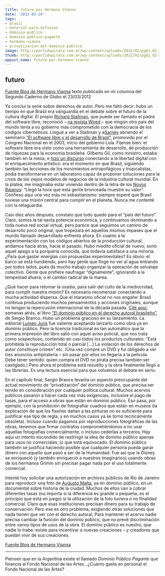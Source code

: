```yaml
---
title: futuro por Hermano Vianna
date: '2012-03-24'
tags:
- brasil
- material-para-difusion
- dominio-publico
- dominio-publico-pagante
- hermano-vianna
- privatizacion-del-dominio-publico
image: http://partidopirata.com.ar/wp-content/uploads/2012/02/pg01_02.jpg
thumb: http://partidopirata.com.ar/wp-content/uploads/2012/02/pg01_02-150x150.jpg
wppost_name: futuro-por-hermano-vianna
---
```


<h2>futuro</h2>
<a href="https://hermanovianna.wordpress.com/2012/03/24/futuro/" target="_blank">Fuente Blog de Hermano Vianna</a>
texto publicado en mi columna del Segundo Caderno de Globo el 23/03/2012

Ya conclui la serie sobre derechos de autor. Pero me faltó decir: hubo un tiempo en que Brasil era vanguardia en el debate sobre el futuro de la cultura digital. El propio <a href="http://stallman.org/">Richard Stallman</a>, que puede ser llamado el padre del software libre, reconoció – <a href="http://www.wired.com/wired/archive/12.11/linux.html">na revista Wired</a> – que ningún otro país del mundo tenía a su gobierno más comprometido con la democracia de los códigos cibernéticos. Llegué a ver a Stallman y a<a href="http://pt.wikipedia.org/wiki/Jos%C3%A9_Sarney">Sarney</a> abriendo el seminario <a href="http://www.iti.gov.br/twiki/bin/view/Noticias/PresRelease2003Jul10A">“El software libre y el desarrollo de Brasil”</a>, promovido por el Congreo Nacional en el 2003, início del gobierno Lula. Fíjense bien: el software libre era visto como una herramienta de desarrollo, de producción de riquezas para la economia brasileña. Gilberto Gil, como ministro, estaba también en la mesa, e <a href="http://www.cultura.gov.br/site/2003/08/19/discurso-do-ministro-gilberto-gil-no-seminario-o-software-libre-e-o-desenvolvimento-do-brasil/">hizo un discurso</a> conectando a la libertad digital con el enriquecimiento artístico: era el momento en que Brasil, siguiendo también las lecciones de los movimientos antropofágicos y tropicalistas, podía transformarse en un laboratorio capaz de proponer soluciones para la crisis de los viejos modelos de negocios de la industria cultural mundial. En la platea, me imaginaba estar viviendo dentro de la letra de los <a href="http://cliquemusic.uol.com.br/artistas/ver/novos-baianos">Novos Baianos</a>: “Llegó la hora que esta gente bronceada muestre su valor”. Confieso aqui una vez más mi sebastianismo: siempre esperé que Brasil tuviese una misión central para cumplir en el planeta. Nunca me contenté con la retaguardia.

Casi diez años después, constato que todo quedó para el “país del futuro”. Claro, somos la tal sexta potencia económica, y continuamos dominando a toda nueva red social virtual, pero parece que seguimos un camino de desarrollo poco original, que tropezará en aquellos mismos impases que el mundo llamado desarrollado enfrenta ahora. En cuanto a la experimentación con los códigos abiertos de la producción cultural, andamos hacía atrás, hacía el pasado. Hubo miedito oficial de nuevo, sonó aquel apego a la porquería conocida, que todavía satisface a una minoria. ¿Para qué gastar energias con propuestas experimentales? Es obvio: el barco se está hundiendo, pero hay gente que finge no ver al agua entrando por todos lados, pués dá mucho trabajo organizar la operación de salvataje colectivo. Gente que prefiere naufragar “dignamente”, ignorando a la tempestad afuera, o el cambio radical de la marea.

¿Qué hacer para retomar la osadia, para salir del culto de la mediocridad, para cumplir nuestra misión? Es necesario recomenzar conectando a mucha actividad dispersa. Que el marasmo oficial no nos engañe: Brasil continua produciendo muchos pensamientos y acciones originales, aunque no tengan la repercusión internacional de la década pasada. <a href="http://hermanovianna.wordpres.com/2012/02/11/aspas-e-dominio-publico/">Cité aqui</a>, semanas atrás, al libro <a href="http://www.librariacultura.com.br/scripts/resenha/resenha.asp?nitem=29307352&amp;sid=89675614314320715456194853">“El dominio público en el derecho autoral brasileño”</a>, de Sergio Branco. Hubo un problema gracioso en su lanzamiento. La editorial <a href="http://www.lumenjuris.com.br/">Lumen Juris</a> fue valiente aceptando lanzarlo como obra ya en dominio público. Pero la licencia tradicional es tan automático que la primera impresión del libro salió con aquel aviso policial, que nos trata como sospechoso, contenido en casi todos los productos culturales: “Está prohibida la reproducción total o parcial [...] La violación de los derechos de autor constituye crimen” etc. (Una vez compré un DVD y fui obligado a ver tres anuncios antipiratería – sin pasar por ellos no llegaria a la película. Debe tener sentido: quien compra el DVD no pirata precisa también ser castigado.) Pero ahora el problema está resuelto y la obra finalmente llegó a las librerias. Es una lectura esencial para que volvamos al debate en serio.

En el capítulo final, Sergio Branco levanta un aspecto preocupante del actual movimiento de “privatización” del dominio público, que precisa ser tenido en consideración por cualquier política cultural. Muchos acervos públicos pasaron a hacer cada vez más exigencias, inclusive el pago de tasas, para el acceso a obras que están en dominio público. Eso pasa, por ejemplo, con la prohibición de fotografiar cuadros que están en museos (la explicación de que los flashes dañan a las pinturas no es suficiente para justificar ese tipo de regla, y en muchos casos ya se tornó tecnicamente obsoleta). Incluso cuando pagamos por reproducciones fotográficas de las obras, tenemos que firmar contratos comprometiéndonos a no usar aquellas fotografias comercialmente, o incluso cederlas a terceros. Hay aqui un intento escondido de restringir la idea de dominio público apenas para usos no comerciales, lo que está equivocado. El dominio público también se justifica haciendo posible que cualquier persona pueda ganar dinero con aquello que pasó a ser de la Humanidad. Fue así que la Disney se enriqueció (y también enriqueció a nuestros imaginarios) usando obras de los hermanos Grimm sin precisar pagar nada por el uso totalmente comercial.

Intenté hoy solicitar una autorización en archivos públicos de Rio de Janeiro para reproducir una foto de <a href="http://portalaugustomalta.rio.rj.gov.br/">Augusto Malta</a>, ya en dominio público, en un documental sobre historia de la ciudad. Muchos de ellos van a cobrar diferentes tasas (no importa si la diferencia es grande o pequeña; es el princípio que está en juego) si la utilización de la foto tuviera o no finalidad comercial. Claro que esas instituciones precisan dinero para su trabajo de conservación. Pero ese es otro problema, exigiendo otras soluciones que nada tienen que ver con el derecho autoral. Para mantener el acervo nadie precisa cambiar la función del dominio público, que no prevé discriminación entre varios tipos de usos de la obra. El dominio público es nuestro, que nadie lo trabe: existe para incentivar a nuevas creaciones – y creadores que puedan vivir de sus creaciones.

<a href="https://hermanovianna.wordpress.com/2012/03/24/futuro/" target="_blank">Fuente Blog de Hermano Vianna</a>

<hr />

Piensen que en la Argentina existe el llamado <em>Dominio Público Pagante</em> que financia al Fondo Nacional de las Artes...¿Cuánto gasta en personal el Fondo Nacional de las Artes?
